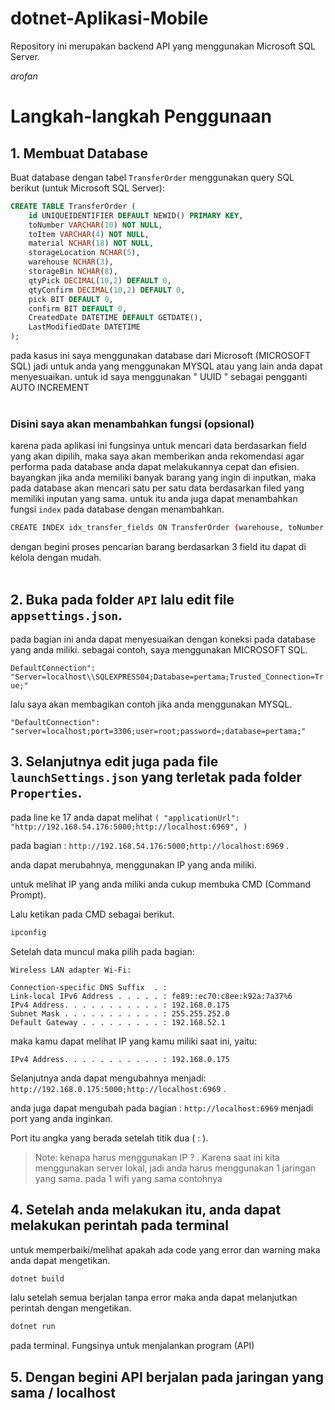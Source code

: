 # dotnet-Aplikasi-Mobile

Repository ini merupakan backend API yang menggunakan Microsoft SQL Server.

_arofan_

# Langkah-langkah Penggunaan

## 1. Membuat Database

Buat database dengan tabel `TransferOrder` menggunakan query SQL berikut (untuk Microsoft SQL Server):

```sql
CREATE TABLE TransferOrder (
    id UNIQUEIDENTIFIER DEFAULT NEWID() PRIMARY KEY,
    toNumber VARCHAR(10) NOT NULL,
    toItem VARCHAR(4) NOT NULL,
    material NCHAR(18) NOT NULL,
    storageLocation NCHAR(5),
    warehouse NCHAR(3),
    storageBin NCHAR(8),
    qtyPick DECIMAL(10,2) DEFAULT 0,
    qtyConfirm DECIMAL(10,2) DEFAULT 0,
    pick BIT DEFAULT 0,
    confirm BIT DEFAULT 0,
    CreatedDate DATETIME DEFAULT GETDATE(),
    LastModifiedDate DATETIME
);
```

pada kasus ini saya menggunakan database dari Microsoft (MICROSOFT SQL) jadi untuk anda yang menggunakan MYSQL atau yang lain anda dapat menyesuaikan.
untuk id saya menggunakan " UUID " sebagai pengganti AUTO INCREMENT 
<br>
<br>
### Disini saya akan menambahkan fungsi (opsional)
karena pada aplikasi ini fungsinya untuk mencari data berdasarkan field yang akan dipilih, maka saya akan memberikan anda rekomendasi agar performa pada database anda dapat melakukannya cepat dan efisien.
bayangkan jika anda memiliki banyak barang yang ingin di inputkan, maka pada database akan mencari satu per satu data berdasarkan filed yang memiliki inputan yang sama.
untuk itu anda juga dapat menambahkan fungsi `index` pada database dengan menambahkan.
```sh
CREATE INDEX idx_transfer_fields ON TransferOrder (warehouse, toNumber, toItem);
```
dengan begini proses pencarian barang berdasarkan 3 field itu dapat di kelola dengan mudah.
<br><br>
## 2. Buka pada folder ` API ` lalu edit file ` appsettings.json `.
   
   pada bagian ini anda dapat menyesuaikan dengan koneksi pada database yang anda miliki.
   sebagai contoh, saya menggunakan MICROSOFT SQL.
   
   `DefaultConnection": "Server=localhost\\SQLEXPRESS04;Database=pertama;Trusted_Connection=True;" `

   lalu saya akan membagikan contoh jika anda menggunakan MYSQL.
   
   ```"DefaultConnection": "server=localhost;port=3306;user=root;password=;database=pertama;"```


## 3. Selanjutnya edit juga pada file ` launchSettings.json ` yang terletak pada folder ` Properties `.
   
   pada line ke 17 anda dapat melihat `` ( "applicationUrl": "http://192.168.54.176:5000;http://localhost:6969", ) ``

   pada bagian : `http://192.168.54.176:5000;http://localhost:6969` .

   anda dapat merubahnya, menggunakan IP yang anda miliki.

   untuk melihat IP yang anda miliki anda cukup membuka CMD (Command Prompt).
   
   Lalu ketikan pada CMD sebagai berikut. 
   ```sh
ipconfig 
   ```
   
   Setelah data muncul maka pilih pada bagian:
   ```
   Wireless LAN adapter Wi-Fi:

   Connection-specific DNS Suffix  . :
   Link-local IPv6 Address . . . . . : fe89::ec70:c8ee:k92a:7a37%6
   IPv4 Address. . . . . . . . . . . : 192.168.0.175
   Subnet Mask . . . . . . . . . . . : 255.255.252.0
   Default Gateway . . . . . . . . . : 192.168.52.1
```

   maka kamu dapat melihat IP yang kamu miliki saat ini, yaitu:
   
   ``IPv4 Address. . . . . . . . . . . : 192.168.0.175``

   Selanjutnya anda dapat mengubahnya menjadi:
   ``` http://192.168.0.175:5000;http://localhost:6969 ``` .

   anda juga dapat mengubah pada bagian :
   ` http://localhost:6969 `
   menjadi port yang anda inginkan.
   
   Port itu angka yang berada setelah titik dua ( : ).

  > Note: kenapa harus menggunakan IP ? . Karena saat ini kita menggunakan server lokal, jadi anda harus menggunakan 1 jaringan yang sama. pada 1 wifi yang sama contohnya 

## 4. Setelah anda melakukan itu, anda dapat melakukan perintah pada terminal
untuk memperbaiki/melihat apakah ada code yang error dan warning maka anda dapat mengetikan.
   ```sh 
   dotnet build
   ``` 
   
   lalu setelah semua berjalan tanpa error maka anda dapat melanjutkan perintah dengan mengetikan.
   
   ```sh 
   dotnet run
```
pada terminal. Fungsinya untuk menjalankan program (API)

## 5. Dengan begini API berjalan pada jaringan yang sama / localhost
